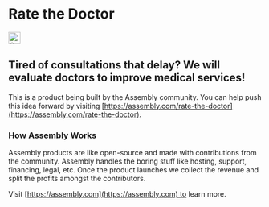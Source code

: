 # Rate the Doctor

<a href="https://assembly.com/rate-the-doctor/bounties"><img src="https://asm-badger.herokuapp.com/rate-the-doctor/badges/tasks.svg" height="24px" alt="Open Tasks" /></a>

## Tired of consultations that delay? We will evaluate doctors to improve medical services!

This is a product being built by the Assembly community. You can help push this idea forward by visiting [https://assembly.com/rate-the-doctor](https://assembly.com/rate-the-doctor).

### How Assembly Works

Assembly products are like open-source and made with contributions from the community. Assembly handles the boring stuff like hosting, support, financing, legal, etc. Once the product launches we collect the revenue and split the profits amongst the contributors.

Visit [https://assembly.com](https://assembly.com) to learn more.
